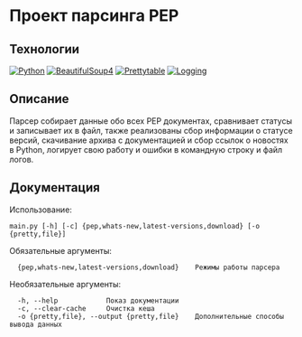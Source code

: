 # Проект парсинга PEP

## Технологии

[![Python](https://img.shields.io/badge/-Python-464646?style=flat&logo=Python&logoColor=ffffff&color=043A6B)](https://www.python.org/)
[![BeautifulSoup4](https://img.shields.io/badge/-BeautifulSoup4-464646?style=flat&logo=BeautifulSoup4&logoColor=ffffff&color=043A6B)](https://www.crummy.com/software/BeautifulSoup/)
[![Prettytable](https://img.shields.io/badge/-Prettytable-464646?style=flat&logo=Prettytable&logoColor=ffffff&color=043A6B)](https://github.com/jazzband/prettytable)
[![Logging](https://img.shields.io/badge/-Logging-464646?style=flat&logo=Logging&logoColor=ffffff&color=043A6B)](https://docs.python.org/3/library/logging.html)

## Описание

Парсер собирает данные обо всех PEP документах, сравнивает статусы и записывает их в файл,
также реализованы сбор информации о статусе версий, скачивание архива с документацией и сбор ссылок о новостях в Python,
логирует свою работу и ошибки в командную строку и файл логов.

## Документация

Использование: 
```
main.py [-h] [-c] {pep,whats-new,latest-versions,download} [-o {pretty,file}]
```

Обязательные аргументы:
```
  {pep,whats-new,latest-versions,download}    Режимы работы парсера
```

Необязательные аргументы:
```
  -h, --help            Показ документации
  -c, --clear-cache     Очистка кеша
  -o {pretty,file}, --output {pretty,file}    Дополнительные способы вывода данных
```

